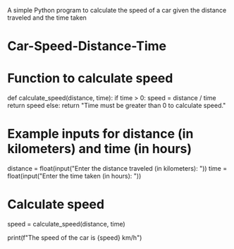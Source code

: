 A simple Python program to calculate the speed of a car given the distance traveled and the time taken

# Car-Speed-Distance-Time
 # Function to calculate speed
def calculate_speed(distance, time):
    if time > 0:
        speed = distance / time
        return speed
    else:
        return "Time must be greater than 0 to calculate speed."

# Example inputs for distance (in kilometers) and time (in hours)
distance = float(input("Enter the distance traveled (in kilometers): "))
time = float(input("Enter the time taken (in hours): "))

# Calculate speed
speed = calculate_speed(distance, time)

print(f"The speed of the car is {speed} km/h")

